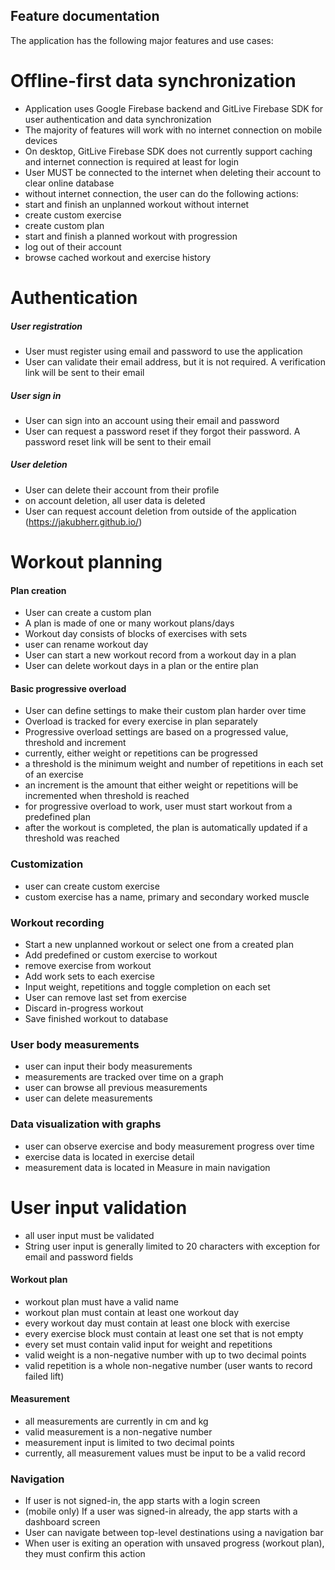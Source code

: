 ## Feature documentation
The application has the following major features and use cases:

# Offline-first data synchronization
- Application uses Google Firebase backend and GitLive Firebase SDK for user authentication and data synchronization
- The majority of features will work with no internet connection on mobile devices
- On desktop, GitLive Firebase SDK does not currently support caching and internet connection is required at least for login
- User MUST be connected to the internet when deleting their account to clear online database
- without internet connection, the user can do the following actions:
- start and finish an unplanned workout without internet
- create custom exercise
- create custom plan
- start and finish a planned workout with progression
- log out of their account
- browse cached workout and exercise history

# Authentication

##### User registration
- User must register using email and password to use the application
- User can validate their email address, but it is not required. A verification link will be sent to their email

##### User sign in
- User can sign into an account using their email and password
- User can request a password reset if they forgot their password. A password reset link will be sent to their email

##### User deletion
- User can delete their account from their profile
- on account deletion, all user data is deleted
- User can request account deletion from outside of the application (https://jakubherr.github.io/)


# Workout planning

#### Plan creation
- User can create a custom plan
- A plan is made of one or many workout plans/days
- Workout day consists of blocks of exercises with sets
- user can rename workout day
- User can start a new workout record from a workout day in a plan
- User can delete workout days in a plan or the entire plan

#### Basic progressive overload
- User can define settings to make their custom plan harder over time
- Overload is tracked for every exercise in plan separately
- Progressive overload settings are based on a progressed value, threshold and increment
- currently, either weight or repetitions can be progressed
- a threshold is the minimum weight and number of repetitions in each set of an exercise
- an increment is the amount that either weight or repetitions will be incremented when threshold is reached
- for progressive overload to work, user must start workout from a predefined plan
- after the workout is completed, the plan is automatically updated if a threshold was reached

### Customization
- user can create custom exercise
- custom exercise has a name, primary and secondary worked muscle

### Workout recording
- Start a new unplanned workout or select one from a created plan
- Add predefined or custom exercise to workout
- remove exercise from workout
- Add work sets to each exercise
- Input weight, repetitions and toggle completion on each set
- User can remove last set from exercise
- Discard in-progress workout
- Save finished workout to database

### User body measurements
- user can input their body measurements
- measurements are tracked over time on a graph
- user can browse all previous measurements
- user can delete measurements

### Data visualization with graphs
- user can observe exercise and body measurement progress over time
- exercise data is located in exercise detail
- measurement data is located in Measure in main navigation

# User input validation
- all user input must be validated
- String user input is generally limited to 20 characters with exception for email and password fields

#### Workout plan
- workout plan must have a valid name
- workout plan must contain at least one workout day
- every workout day must contain at least one block with exercise
- every exercise block must contain at least one set that is not empty
- every set must contain valid input for weight and repetitions
- valid weight is a non-negative number with up to two decimal points
- valid repetition is a whole non-negative number (user wants to record failed lift)

#### Measurement
- all measurements are currently in cm and kg
- valid measurement is a non-negative number
- measurement input is limited to two decimal points
- currently, all measurement values must be input to be a valid record

### Navigation
- If user is not signed-in, the app starts with a login screen
- (mobile only) If a user was signed-in already, the app starts with a dashboard screen
- User can navigate between top-level destinations using a navigation bar
- When user is exiting an operation with unsaved progress (workout plan), they must confirm this action
